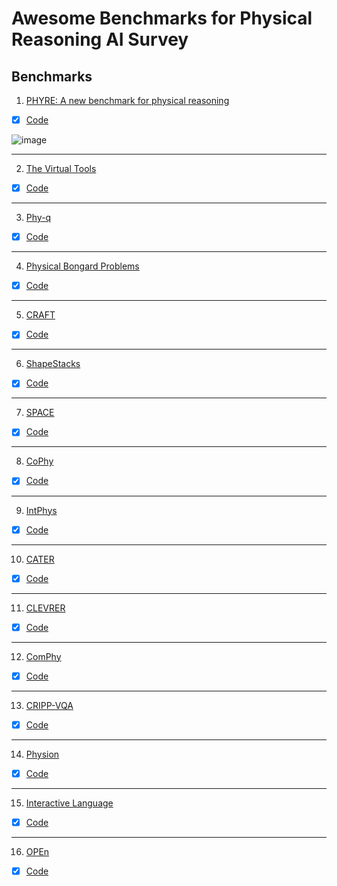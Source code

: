 # Awesome Benchmarks for Physical Reasoning AI Survey

## Benchmarks


1)
      [PHYRE: A new benchmark for physical reasoning](https://arxiv.org/abs/1908.05656)

- [x] [Code](https://github.com/facebookresearch/phyre)

![image](https://github.com/ndrwmlnk/Awesome-Physical-Reasoning/assets/39165048/ff8d0e94-a1a4-4a7e-80c2-229b1f84fbe7)

-------

2)
      [The Virtual Tools](https://sites.google.com/view/virtualtoolsgame/home)

- [x] [Code](https://github.com/k-r-allen/tool-games)

-------

3)
      [Phy-q](https://www.nature.com/articles/s42256-022-00583-4)

- [x] [Code](https://github.com/phy-q/benchmark)

-------

4)
      [Physical Bongard Problems](https://www.semanticscholar.org/paper/Physical-Bongard-Problems-Weitnauer-Ritter/2d4f4528d018d7a0cdb012b6a296c50cd952425e)

- [x] [Code](https://github.com/eweitnauer/PBPs)

-------

5)
      [CRAFT](https://openreview.net/pdf?id=GVe2IvtZtVY)

- [x] [Code](https://github.com/hucvl/craft)

-------

6)
      [ShapeStacks](https://ogroth.github.io/shapestacks/)

- [x] [Code](https://github.com/ogroth/shapestacks)

-------

7)
      [SPACE](https://arxiv.org/abs/2108.06180)

- [x] [Code](https://github.com/jiafei1224/SPACE)

-------

8)
      [CoPhy](https://projet.liris.cnrs.fr/cophy/)

- [x] [Code](https://github.com/fabienbaradel/cophy)

-------

9)
      [IntPhys](https://intphys.cognitive-ml.fr/)

- [x] [Code](https://github.com/bootphon/intphys)

-------

10)
      [CATER](https://arxiv.org/abs/1910.04744)

- [x] [Code](https://github.com/rohitgirdhar/CATER)

-------

11)
      [CLEVRER](http://clevrer.csail.mit.edu/)

- [x] [Code](https://github.com/chuangg/CLEVRER)

-------

12)
      [ComPhy](https://comphyreasoning.github.io/)

- [x] [Code](https://github.com/zfchenUnique/compositional_physics_learner)

-------

13)
      [CRIPP-VQA](https://maitreyapatel.com/CRIPP-VQA/)

- [x] [Code](https://github.com/Maitreyapatel/CRIPP-VQA/)

-------

14)
      [Physion](https://physion-benchmark.github.io/)

- [x] [Code](https://github.com/cogtoolslab/physics-benchmarking-neurips2021)

-------

15)
      [Interactive Language](https://interactive-language.github.io/)

- [x] [Code](https://github.com/google-research/language-table)

-------

16)
      [OPEn](https://arxiv.org/abs/2110.06912)

- [x] [Code](https://github.com/chuangg/OPEn)


















































































